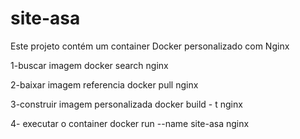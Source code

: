 # site-asa

Este projeto contém um container Docker personalizado com Nginx

1-buscar imagem 
docker search nginx

2-baixar imagem referencia
docker pull nginx

3-construir imagem personalizada
docker build  - t nginx

4- executar o container
docker run --name site-asa nginx